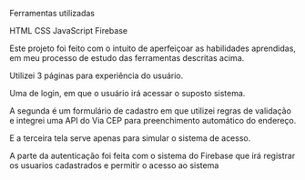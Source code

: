Ferramentas utilizadas 

HTML
CSS
JavaScript
Firebase

Este projeto foi feito com o intuito de aperfeiçoar
as habilidades aprendidas, em meu processo de estudo
das ferramentas descritas acima. 

Utilizei 3 páginas para experiência do usuário. 

Uma de login, em que o usuário irá acessar o suposto 
sistema. 

A segunda é um formulário de cadastro em que utilizei
regras de validação e integrei uma API do Via CEP para 
preenchimento automático do endereço. 

E a terceira tela serve apenas para simular o sistema de 
acesso. 

A parte da autenticação foi feita com o sistema do Firebase
que irá registrar os usuarios cadastrados e permitir o acesso 
ao sistema 


